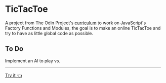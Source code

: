 # TicTacToe

A project from The Odin Project's [curriculum](https://www.theodinproject.com/paths/full-stack-javascript/courses/javascript/lessons/tic-tac-toe) to work on JavaScript's Factory Functions and Modules, the goal is to make an online TicTacToe and try to have as little global code as possible.

## To Do
Implement an AI to play vs.

***
[Try it 👈](https://nicomunoz909.github.io/TicTacToe/)
